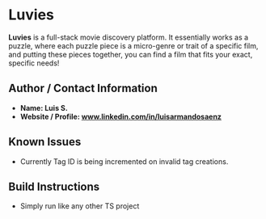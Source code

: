 # Luvies

**Luvies** is a full-stack movie discovery platform. It essentially works as a puzzle, where each puzzle piece is a micro-genre or trait of a specific film, and putting these pieces together, you can find a film that fits your exact, specific needs!

## Author / Contact Information
- **Name: Luis S.**  
- **Website / Profile: www.linkedin.com/in/luisarmandosaenz** 

## Known Issues
- Currently Tag ID is being incremented on invalid tag creations.

## Build Instructions
- Simply run like any other TS project
